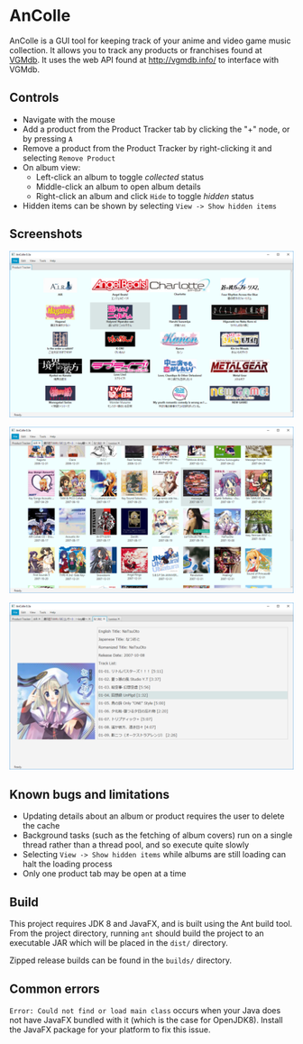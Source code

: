 AnColle
=======

AnColle is a GUI tool for keeping track of your anime and video game music
collection. It allows you to track any products or franchises found at
[VGMdb](http://vgmdb.net/). It uses the web API found at http://vgmdb.info/ to
interface with VGMdb.

## Controls

- Navigate with the mouse
- Add a product from the Product Tracker tab by clicking the "+" node, or by
  pressing `A`
- Remove a product from the Product Tracker by right-clicking it and selecting
  `Remove Product`
- On album view:
    - Left-click an album to toggle *collected* status
    - Middle-click an album to open album details
    - Right-click an album and click `Hide` to toggle *hidden* status
- Hidden items can be shown by selecting `View -> Show hidden items`

## Screenshots

![Product tracker](doc/product-view.png)

![Album tracker](doc/album-view.png)

![Album tracker](doc/album-details.png)

## Known bugs and limitations

- Updating details about an album or product requires the user to delete the
  cache
- Background tasks (such as the fetching of album covers) run on a single thread
  rather than a thread pool, and so execute quite slowly
- Selecting `View -> Show hidden items` while albums are still loading can halt
  the loading process
- Only one product tab may be open at a time

## Build

This project requires JDK 8 and JavaFX, and is built using the Ant build tool.
From the project directory, running `ant` should build the project to an
executable JAR which will be placed in the `dist/` directory.

Zipped release builds can be found in the `builds/` directory.

## Common errors

`Error: Could not find or load main class` occurs when your Java does not have
JavaFX bundled with it (which is the case for OpenJDK8). Install the JavaFX
package for your platform to fix this issue.

